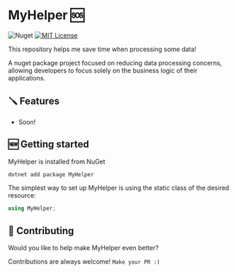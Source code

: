 
# MyHelper 🆘
![Nuget](https://img.shields.io/nuget/v/:packageName)
[![MIT License](https://img.shields.io/badge/License-MIT-green.svg)](https://github.com/mmmartinelli/MyHelper?tab=MIT-1-ov-file)

This repository helps me save time when processing some data!

A nuget package project focused on reducing data processing concerns, allowing developers to focus solely on the business logic of their applications.

## 🪛 Features

- Soon!


## 🆕 Getting started

MyHelper is installed from NuGet

```bash
dotnet add package MyHelper
```

The simplest way to set up MyHelper is using the static class of the desired resource:

```csharp
using MyHelper;
```
    
## 🚀 Contributing

Would you like to help make MyHelper even better?

Contributions are always welcome!
`Make your PR :)`